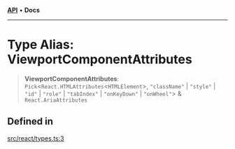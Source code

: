 [**API**](../../API.md) • **Docs**

***

# Type Alias: ViewportComponentAttributes

> **ViewportComponentAttributes**: `Pick`\<`React.HTMLAttributes`\<`HTMLElement`\>, `"className"` \| `"style"` \| `"id"` \| `"role"` \| `"tabIndex"` \| `"onKeyDown"` \| `"onWheel"`\> & `React.AriaAttributes`

## Defined in

[src/react/types.ts:3](https://github.com/inokawa/virtua/blob/21b5b4e90d3d1661add9e7a1149339bf1d18958e/src/react/types.ts#L3)
